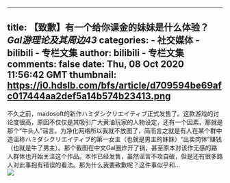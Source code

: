 
---
title: 【致歉】有一个给你课金的妹妹是什么体验？_Gal游理论及其周边43_
categories: 
    - 社交媒体
    - bilibili - 专栏文集
author: bilibili - 专栏文集
comments: false
date: Thu, 08 Oct 2020 11:56:42 GMT
thumbnail: https://i0.hdslb.com/bfs/article/d709594be69afc017444aa2def5a14b574b23413.png
---

<div>   
不久之前，madosoft的新作ハミダシクリエイティブ正式发售了。这款游戏的讨论度很高，原因不仅仅是其吸引广大黄油玩家的人物设定，还有一个因素，那就是那个“牛头人”谣言。为净化网络所以我就不放图了，简而言之就是有人在某个群中造谣称ハミダシクリエイティブ的第一女主（也就是男主的妹妹）“出卖肉体”赚钱（也就是牛了男主）。那个截图在中文Gal圈炸开了锅，甚至原本对该作无感的路人群体也开始关注这个作品。本作已经发售，虽然谣言不攻自破，但是还有很多路人对此事抱有错误的看法。那为什么我要致歉呢？这件事似乎和…<br><img src="https://i0.hdslb.com/bfs/article/d709594be69afc017444aa2def5a14b574b23413.png" referrerpolicy="no-referrer">  
</div>
            